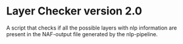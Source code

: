 # Layer Checker version 2.0
A script that checks if all the possible layers with nlp information are present in the NAF-output file generated by the nlp-pipeline. 
